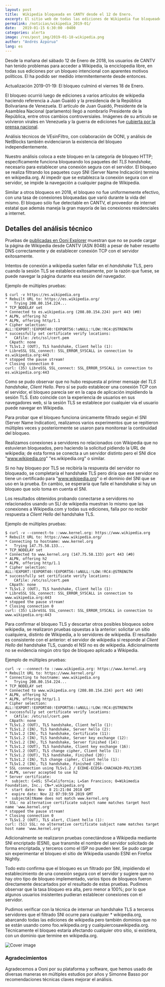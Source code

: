 ```yaml
---
layout: post
title:  Wikipedia bloqueada en CANTV desde el 12 de Enero.
excerpt: El sitio web de todas las ediciones de Wikipedia fue bloqueado por CANTV, el proveedor de internet del estado Venezolano, del 12 al 14 de Enero de 2019
permalink: /noticias/wikipedia_2019-01/
date:   2019-01-15 6:30:00 -0400
categories: alerta
image: /res/post_img/2019-01-18-wikipedia.png
author: "Andrés Azpúrua"
lang: es
---
```



Desde la mañana del sábado 12 de Enero de 2018, los usuarios de CANTV han tenido problemas para acceder a Wikipedia, la enciclopedia libre, en todas sus ediciones por un bloqueo intencional con aparentes motivos políticos. El ha podido ser medido intermitentemente desde entonces.

Actualización 2019-01-19: El bloqueo culminó el viernes 18 de Enero.

El bloqueo ocurrió luego de ediciones a varios artículos de wikipedia haciendo referencia a Juan Guaidó y la presidencia de la República Bolivariana de Venezuela. El artículo de Juan Guaidó, Presidente de la Asamblea Nacional (parlamento) llegó a nombrarlo Presidente de la República, entre otros cambios controversiales. Imágenes de su artículo se volvieron virales en Venezuela y la guerra de ediciones fue [cubierta por la prensa nacional]().

Análisis técnicos de VEsinFiltro, con colaboración de OONI, y análisis de NetBlocks también evidenciaron la existencia del bloqueo independientemente.

Nuestro análisis coloca a este bloqueo en la categoría de bloqueo HTTP; específicamente funciona bloqueando los paquetes del _TLS handshake_, necesario para  establecer una conexión segura con el servidor. El bloqueo se realiza filtrando los paquetes cuyo SNI (Server Name Indicación) termina en wikipedia.org. Al impedir que se establezca la conexión segura con el servidor, se impide la navegación a cualquier pagina de Wikipedia.

Similar a otros bloqueos en 2018, el bloqueo no fue uniformemente efectivo, con una tasa de conexiones bloqueadas que varió durante la vida del mismo. El bloqueo sólo fue detectable en CANTV, el proveedor de internet estatal que además maneja la gran mayoría de las conexiones residenciales a internet.

## Detalles del análisis técnico

Pruebas de [publicadas en Ooni Explorer](https://explorer.ooni.torproject.org/measurement/20190113T203747Z_AS8048_zmgCmhj2SnRKM6utWKbrj2GHz9UFtYq5db0nYWIbSJzDsHOXWE?input=http://wikipedia.org) muestran que no se puede cargar la página de Wikipedia desde CANTV (ASN 8048) a pesar de haber resuelto DNS correctamente y de establecer conexión TCP con el servidor exitosamente.

Intentos de conexión a wikipedia suelen fallar en el _handshake_ TLS, pero cuando la sesión TLS se establece exitosamente, por la razón que fuese, se puede navegar la página durante esa sesión del navegador.

Ejemplo de múltiples pruebas:
```shell
$ curl -v https://es.wikipedia.org
* Rebuilt URL to: https://es.wikipedia.org/
*   Trying 208.80.154.224...
* TCP_NODELAY set
* Connected to es.wikipedia.org (208.80.154.224) port 443 (#0)
* ALPN, offering h2
* ALPN, offering http/1.1
* Cipher selection: ALL:!EXPORT:!EXPORT40:!EXPORT56:!aNULL:!LOW:!RC4:@STRENGTH
* successfully set certificate verify locations:
*   CAfile: /etc/ssl/cert.pem
  CApath: none
* TLSv1.2 (OUT), TLS handshake, Client hello (1):
* LibreSSL SSL_connect: SSL_ERROR_SYSCALL in connection to es.wikipedia.org:443
* stopped the pause stream!
* Closing connection 0
curl: (35) LibreSSL SSL_connect: SSL_ERROR_SYSCALL in connection to es.wikipedia.org:443
```

Como se pudo observar que no hubo respuesta al primer mensaje del _TLS handshake_, _Client Hello_. Pero sí se pudo establecer una conexión TCP con el servidor, el bloqueo parecía ser en la capa de aplicación impidiendo la sesión TLS. Esto coincide con la experiencia de usuarios en sus navegadores web, si la sesión TLS se establece por cualquier vía el usuario puede navegar en Wikipedia.

Para probar que el bloqueo funciona únicamente filtrado según el SNI (Server Name Indication), realizamos varios experimentos que se repitieron múltiples veces y posteriormente se usaron para monitorear la continuidad del bloqueo.

Realizamos conexiones a servidores no relacionados con Wikipedia que no estuvieran bloqueados, pero haciendo la solicitud pidiendo la URL de wikipedia; de esta forma se conecta a un servidor distinto pero el SNI dice "www.wikipedia.org" "es.wikipedia.org" o similar.

Si no hay bloqueo por TLS se recibiría la respuesta del servidor no bloqueado, se completaría el handshake TLS pero diría que ese servidor no tiene un certificado para "www.wikipedia.org" o el dominio del SNI que se uso en la prueba. En cambio, se esperaría que falle el handshake si hay un bloqueo que solo toma en cuenta el SNI.

Los resultados obtenidos probando conectarse a servidores no relacionados usando un SLI de wikipedia muestran lo mismo que las conexiones a Wikipedia.com y todas sus ediciones, falla por no recibir respuesta a _Client Hello_ del handshake TLS.

Ejemplo de múltiples pruebas:
```shell
$ curl -v --connect-to ::www.kernel.org: https://www.wikipedia.org
* Rebuilt URL to: https://www.wikipedia.org/
* Connecting to hostname: www.kernel.org
*   Trying 147.75.58.133...
* TCP_NODELAY set
* Connected to www.kernel.org (147.75.58.133) port 443 (#0)
* ALPN, offering h2
* ALPN, offering http/1.1
* Cipher selection: ALL:!EXPORT:!EXPORT40:!EXPORT56:!aNULL:!LOW:!RC4:@STRENGTH
* successfully set certificate verify locations:
*   CAfile: /etc/ssl/cert.pem
  CApath: none
* TLSv1.2 (OUT), TLS handshake, Client hello (1):
* LibreSSL SSL_connect: SSL_ERROR_SYSCALL in connection to www.wikipedia.org:443
* stopped the pause stream!
* Closing connection 0
curl: (35) LibreSSL SSL_connect: SSL_ERROR_SYSCALL in connection to www.wikipedia.org:443
```
Para confirmar el bloqueo TLS y descartar otros posibles bloqueos sobre wikipedia, se realizaron pruebas opuestas a la anterior: solicitar un sitio cualquiera, distinto de Wikipedia, a lo servidores de wikipedia. El resultado es consistente con el anterior: el servidor de wikipedia sí responde al _Client Hello_ del handshake TLS, cuando el NSI no es de wikipedia. Adicionalmente no se evidencia ningún otro tipo de bloqueo aplicado a Wikipedia.

Ejemplo de múltiples pruebas:
```shell
curl -v --connect-to ::www.wikipedia.org: https://www.kernel.org
* Rebuilt URL to: https://www.kernel.org/
* Connecting to hostname: www.wikipedia.org
*   Trying 208.80.154.224...
* TCP_NODELAY set
* Connected to www.wikipedia.org (208.80.154.224) port 443 (#0)
* ALPN, offering h2
* ALPN, offering http/1.1
* Cipher selection: ALL:!EXPORT:!EXPORT40:!EXPORT56:!aNULL:!LOW:!RC4:@STRENGTH
* successfully set certificate verify locations:
*   CAfile: /etc/ssl/cert.pem
  CApath: none
* TLSv1.2 (OUT), TLS handshake, Client hello (1):
* TLSv1.2 (IN), TLS handshake, Server hello (2):
* TLSv1.2 (IN), TLS handshake, Certificate (11):
* TLSv1.2 (IN), TLS handshake, Server key exchange (12):
* TLSv1.2 (IN), TLS handshake, Server finished (14):
* TLSv1.2 (OUT), TLS handshake, Client key exchange (16):
* TLSv1.2 (OUT), TLS change cipher, Client hello (1):
* TLSv1.2 (OUT), TLS handshake, Finished (20):
* TLSv1.2 (IN), TLS change cipher, Client hello (1):
* TLSv1.2 (IN), TLS handshake, Finished (20):
* SSL connection using TLSv1.2 / ECDHE-ECDSA-CHACHA20-POLY1305
* ALPN, server accepted to use h2
* Server certificate:
*  subject: C=US; ST=California; L=San Francisco; O=Wikimedia Foundation, Inc.; CN=*.wikipedia.org
*  start date: Nov  8 21:21:04 2018 GMT
*  expire date: Nov 22 07:59:59 2019 GMT
*  subjectAltName does not match www.kernel.org
* SSL: no alternative certificate subject name matches target host name 'www.kernel.org'
* stopped the pause stream!
* Closing connection 0
* TLSv1.2 (OUT), TLS alert, Client hello (1):
curl: (51) SSL: no alternative certificate subject name matches target host name 'www.kernel.org'
```

Adicionalmente se realizaron pruebas conectándose a Wikipedia mediante SNI encriptado (ESNI), que transmite el nombre del servidor solicitado de forma encriptada, y terceros como el ISP no pueden leer. Se pudo cargar sin experimentar el bloqueo el sitio de Wikipedia usando ESNI en Firefox Nightly.

Todo esto confirma que el bloqueo es un filtrado por SNI, impidiendo el establecimiento de una conexión segura con el servidor y sugiere que no hay otro tipo de bloqueo implementado, varios tipos de bloqueos fueron directamente descartados por el resultado de estas pruebas. Pudimos observar que la tasa bloqueo era alta, pero menor a 100%; por lo que algunos usuarios insistentes pudieran establecer conexiones con el servidor.

Pudimos verificar con la técnica de internar un handshake TLS a terceros servidores que el filtrado SNI ocurre para cualquier * wikipedia.org, abarcando todas las ediciones de wikipedia pero también dominios que no se están usando como foo.wikipedia.org y cualquiercosawikipedia.org. Técnicamente el bloqueo estaría afectando cualquier otro sitio, si existiera, con un dominio que termine en wikipedia.org.

![Cover image](/res/post_img/2019-01-18-wikipedia.png)


### Agradecimientos
Agradecemos a Ooni por su plataforma y software, que hemos usado de diversas maneras en múltiples estudios por años y Simonne Basso por recomendaciones técnicas claves mejorar el análisis.
